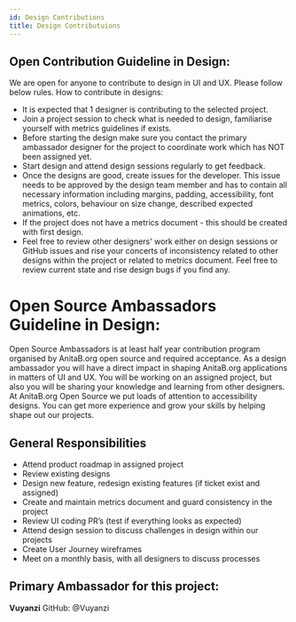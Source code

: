 ```yaml
---
id: Design Contributions
title: Design Contributuions
---
```


## Open Contribution Guideline in Design:

We are open for anyone to contribute to design in UI and UX. Please follow below rules.
How to contribute in designs:
* It is expected that 1 designer is contributing to the selected project.
* Join a project session to check what is needed to design, familiarise yourself with metrics guidelines if exists.
* Before starting the design make sure you contact the primary ambassador designer for the project to coordinate work which has NOT been assigned yet.
* Start design and attend design sessions regularly to get feedback.
* Once the designs are good, create issues for the developer. This issue needs to be approved by the design team member and has to contain all necessary information including margins, padding, accessibility, font metrics, colors, behaviour on size change, described expected animations, etc.
* If the project does not have a metrics document - this should be created with first design.
* Feel free to review other designers' work either on design sessions or GitHub issues and rise your concerts of inconsistency related to other designs within the project or related to metrics document. Feel free to review current state and rise design bugs if you find any.


# Open Source Ambassadors Guideline in Design:

Open Source Ambassadors is at least half year contribution program organised by AnitaB.org open source and required acceptance. As a design ambassador you will have a direct impact in shaping AnitaB.org applications in matters of UI and UX. You will be working on an assigned project, but also you will be sharing your knowledge and learning from other designers. At AnitaB.org Open Source we put loads of attention to accessibility designs. You can get more experience and grow your skills by helping shape out our projects.

## General Responsibilities

* Attend product roadmap in assigned project
* Review existing designs
* Design new feature, redesign existing features (if ticket exist and assigned)
* Create and maintain metrics document and guard consistency in the project
* Review UI coding PR’s (test if everything looks as expected)
* Attend design session to discuss challenges in design within our projects
* Create User Journey wireframes
* Meet on a monthly basis, with all designers to discuss processes


## Primary Ambassador for this project:

**Vuyanzi**
GitHub: @Vuyanzi
